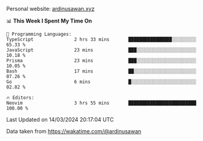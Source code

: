 Personal website: [ardinusawan.xyz](https://ardinusawan.xyz)

<!--START_SECTION:waka-->
📊 **This Week I Spent My Time On** 

```text
💬 Programming Languages: 
TypeScript               2 hrs 33 mins       ████████████████░░░░░░░░░   65.33 % 
JavaScript               23 mins             ███░░░░░░░░░░░░░░░░░░░░░░   10.18 % 
Prisma                   23 mins             ███░░░░░░░░░░░░░░░░░░░░░░   10.05 % 
Bash                     17 mins             ██░░░░░░░░░░░░░░░░░░░░░░░   07.26 % 
Go                       6 mins              █░░░░░░░░░░░░░░░░░░░░░░░░   02.82 % 

🔥 Editors: 
Neovim                   3 hrs 55 mins       █████████████████████████   100.00 % 
```


 Last Updated on 14/03/2024 20:17:04 UTC
<!--END_SECTION:waka-->
Data taken from https://wakatime.com/@ardinusawan
